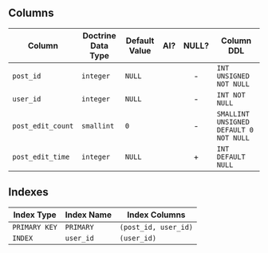 ## Columns

| Column | Doctrine Data Type | Default Value | AI? | NULL? | Column DDL |
| ------ | ------------------ | ------------- | :-: | :---: | ---------- |
| `post_id` | `integer` | `NULL` |  | - | `INT UNSIGNED NOT NULL` |
| `user_id` | `integer` | `NULL` |  | - | `INT NOT NULL` |
| `post_edit_count` | `smallint` | `0` |  | - | `SMALLINT UNSIGNED DEFAULT 0 NOT NULL` |
| `post_edit_time` | `integer` | `NULL` |  | + | `INT DEFAULT NULL` |

## Indexes

| Index Type | Index Name | Index Columns |
| ---------- | ---------- | ------------- |
| `PRIMARY KEY` | `PRIMARY` | `(post_id, user_id)` |
| `INDEX` | `user_id` | `(user_id)` |
